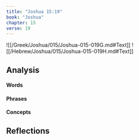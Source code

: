 ```yaml
---
title: "Joshua 15:19"
book: "Joshua"
chapter: 15
verse: 19
---
```

![[/Greek/Joshua/015/Joshua-015-019G.md#Text]]
![[/Hebrew/Joshua/015/Joshua-015-019H.md#Text]]

## Analysis

#### Words

#### Phrases

#### Concepts

## Reflections

